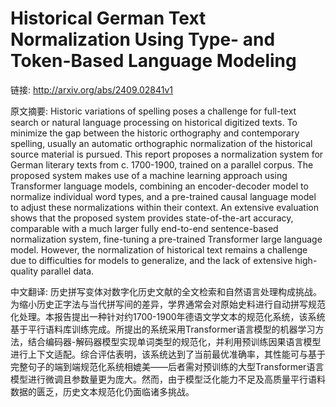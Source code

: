 # Historical German Text Normalization Using Type- and Token-Based Language Modeling

链接: http://arxiv.org/abs/2409.02841v1

原文摘要:
Historic variations of spelling poses a challenge for full-text search or
natural language processing on historical digitized texts. To minimize the gap
between the historic orthography and contemporary spelling, usually an
automatic orthographic normalization of the historical source material is
pursued. This report proposes a normalization system for German literary texts
from c. 1700-1900, trained on a parallel corpus. The proposed system makes use
of a machine learning approach using Transformer language models, combining an
encoder-decoder model to normalize individual word types, and a pre-trained
causal language model to adjust these normalizations within their context. An
extensive evaluation shows that the proposed system provides state-of-the-art
accuracy, comparable with a much larger fully end-to-end sentence-based
normalization system, fine-tuning a pre-trained Transformer large language
model. However, the normalization of historical text remains a challenge due to
difficulties for models to generalize, and the lack of extensive high-quality
parallel data.

中文翻译:
历史拼写变体对数字化历史文献的全文检索和自然语言处理构成挑战。为缩小历史正字法与当代拼写间的差异，学界通常会对原始史料进行自动拼写规范化处理。本报告提出一种针对约1700-1900年德语文学文本的规范化系统，该系统基于平行语料库训练完成。所提出的系统采用Transformer语言模型的机器学习方法，结合编码器-解码器模型实现单词类型的规范化，并利用预训练因果语言模型进行上下文适配。综合评估表明，该系统达到了当前最优准确率，其性能可与基于完整句子的端到端规范化系统相媲美——后者需对预训练的大型Transformer语言模型进行微调且参数量更为庞大。然而，由于模型泛化能力不足及高质量平行语料数据的匮乏，历史文本规范化仍面临诸多挑战。
